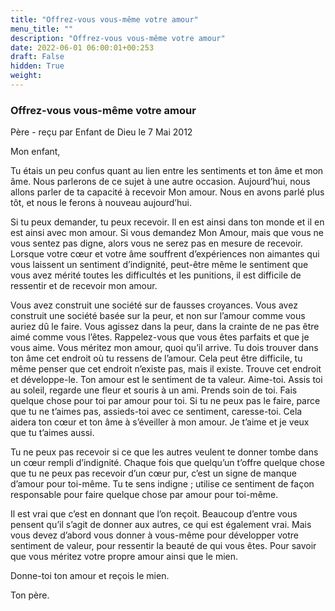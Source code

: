 ```yaml
---
title: "Offrez-vous vous-même votre amour"
menu_title: ""
description: "Offrez-vous vous-même votre amour"
date: 2022-06-01 06:00:01+00:253
draft: False
hidden: True
weight:
---
```

### Offrez-vous vous-même votre amour

Père - reçu par Enfant de Dieu le 7 Mai 2012


Mon enfant,


Tu étais un peu confus quant au lien entre les sentiments et ton âme et mon âme. Nous parlerons de ce sujet à une autre occasion. Aujourd’hui, nous allons parler de ta capacité à recevoir Mon amour. Nous en avons parlé plus tôt, et nous le ferons à nouveau aujourd’hui.

Si tu peux demander, tu peux recevoir. Il en est ainsi dans ton monde et il en est ainsi avec mon amour. Si vous demandez Mon Amour, mais que vous ne vous sentez pas digne, alors vous ne serez pas en mesure de recevoir. Lorsque votre cœur et votre âme souffrent d’expériences non aimantes qui vous laissent un sentiment d’indignité, peut-être même le sentiment que vous avez mérité toutes les difficultés et les punitions, il est difficile de ressentir et de recevoir mon amour.

Vous avez construit une société sur de fausses croyances. Vous avez construit une société basée sur la peur, et non sur l’amour comme vous auriez dû le faire. Vous agissez dans la peur, dans la crainte de ne pas être aimé comme vous l’êtes. Rappelez-vous que vous êtes parfaits et que je vous aime. Vous méritez mon amour, quoi qu’il arrive. Tu dois trouver dans ton âme cet endroit où tu ressens de l’amour. Cela peut être difficile, tu même penser que cet endroit n’existe pas, mais il existe. Trouve cet endroit et développe-le. Ton amour est le sentiment de ta valeur. Aime-toi. Assis toi au soleil, regarde une fleur et souris à un ami. Prends soin de toi. Fais quelque chose pour toi par amour pour toi. Si tu ne peux pas le faire, parce que tu ne t’aimes pas, assieds-toi avec ce sentiment, caresse-toi. Cela aidera ton cœur et ton âme à s’éveiller à mon amour. Je t’aime et je veux que tu t’aimes aussi.

Tu ne peux pas recevoir si ce que les autres veulent te donner tombe dans un cœur rempli d’indignité. Chaque fois que quelqu’un t’offre quelque chose que tu ne peux pas recevoir d’un cœur pur, c’est un signe de manque d’amour pour toi-même. Tu te sens indigne ; utilise ce sentiment de façon responsable pour faire quelque chose par amour pour toi-même.

Il est vrai que c’est en donnant que l’on reçoit. Beaucoup d’entre vous pensent qu’il s’agit de donner aux autres, ce qui est également vrai. Mais vous devez d’abord vous donner à vous-même pour développer votre sentiment de valeur, pour ressentir la beauté de qui vous êtes. Pour savoir que vous méritez votre propre amour ainsi que le mien.

Donne-toi ton amour et reçois le mien.

Ton père.



